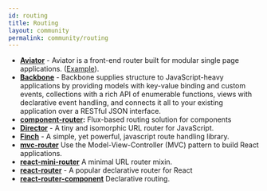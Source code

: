 ```yaml
---
id: routing
title: Routing
layout: community
permalink: community/routing
---
```


* **[Aviator](https://github.com/swipely/aviator)** - Aviator is a front-end router built for modular single page applications. ([Example](https://gist.github.com/hojberg/9549330)).
* **[Backbone](http://backbonejs.org/)** - Backbone supplies structure to JavaScript-heavy applications by providing models with key-value binding and custom events, collections with a rich API of enumerable functions, views with declarative event handling, and connects it all to your existing application over a RESTful JSON interface.
* **[component-router](https://github.com/in-flux/component-router):** Flux-based routing solution for components
 * **[Director](https://github.com/flatiron/director)** - A tiny and isomorphic URL router for JavaScript.
 * **[Finch](http://stoodder.github.io/finchjs/)** - A simple, yet powerful, javascript route handling library.
  * **[mvc-router](https://github.com/rajeev-k/mvc-router)** Use the Model-View-Controller (MVC) pattern to build React applications.
 * **[react-mini-router](https://github.com/larrymyers/react-mini-router)** A minimal URL router mixin.
 * **[react-router](https://github.com/rackt/react-router)** - A popular declarative router for React
 * **[react-router-component](https://github.com/andreypopp/react-router-component)** Declarative routing.
